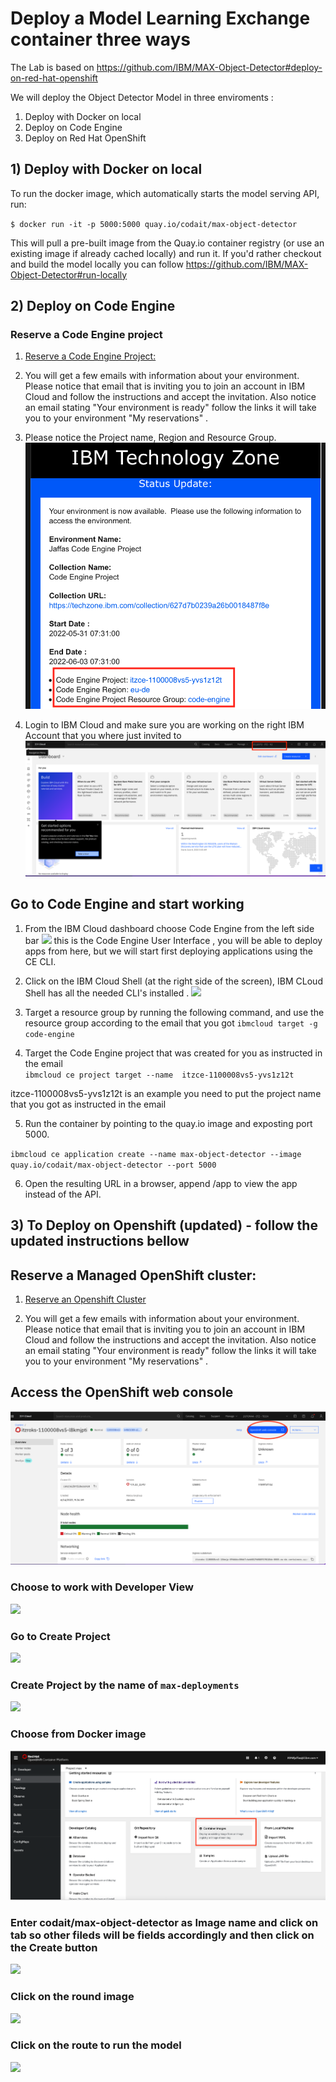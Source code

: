 # Deploy a Model Learning Exchange container three ways

The Lab is based on <https://github.com/IBM/MAX-Object-Detector#deploy-on-red-hat-openshift> 

We will deploy the Object Detector Model in three enviroments :

1. Deploy with Docker on local 
1. Deploy on Code Engine  
1. Deploy on Red Hat OpenShift  

## 1) Deploy with Docker on local

To run the docker image, which automatically starts the model serving API, run:

`$ docker run -it -p 5000:5000 quay.io/codait/max-object-detector`

This will pull a pre-built image from the Quay.io container registry (or use an existing image if already cached locally) and run it. If you'd rather checkout and build the model locally you can follow  <https://github.com/IBM/MAX-Object-Detector#run-locally>

## 2) Deploy on Code Engine

### Reserve a Code Engine project

1. [Reserve a Code Engine Project:](techzone.md)

2. You will get a few emails with information about your environment. Please notice that email that is inviting you to join an account in IBM Cloud  and follow the instructions and accept the invitation. Also notice an email stating "Your environment is ready"  follow the links it will take you to your environment "My reservations" .
3. Please notice the Project name, Region and Resource Group. 
![](README_IMAGES/env.png)
3. Login to IBM Cloud and make sure you are working on the right IBM Account that you where just invited to 
![](README_IMAGES/account.png)

## Go to Code Engine and start working
 
1. From the IBM Cloud dashboard choose Code Engine from the left side bar 
![](README_IMAGES/GoToCE.png)
this is the Code Engine User Interface , you will be able to deploy apps from here, but we will start first deploying applications using the CE CLI.
2. Click on the  IBM Cloud Shell (at the right side of the screen), IBM CLoud Shell has all the needed CLI's installed .
![](README_IMAGES/gotocli.png)  
3. Target a resource group by running the following command, and use the resource group according to the email that you got
`ibmcloud target -g code-engine`
  
4. Target the  Code Engine  project that was created for you as instructed in the email  
`ibmcloud ce project target --name  itzce-1100008vs5-yvs1z12t`

itzce-1100008vs5-yvs1z12t is an example you need to put the project name that you got as instructed in the email 

5. Run the container by pointing to the quay.io image and exposting port 5000.

`ibmcloud ce application create --name max-object-detector --image quay.io/codait/max-object-detector --port 5000`

6. Open the resulting URL in a browser, append /app to view the app instead of the API.

## 3) To Deploy on Openshift (updated)  - follow the updated instructions bellow 

## Reserve a Managed OpenShift cluster:

1. [Reserve an Openshift Cluster](https://techzone.ibm.com/collection/Easy-to-deploy-containers)

2. You will get a few emails with information about your environment. Please notice that email that is inviting you to join an account in IBM Cloud  and follow the instructions and accept the invitation. Also notice an email stating "Your environment is ready"  follow the links it will take you to your environment "My reservations" .

## Access the OpenShift web console  

![](README_IMAGES/ROKS.png)

### Choose to work with Developer View

![](README_IMAGES/DeveloperView3.png)

### Go to Create Project

![](README_IMAGES/GoCreateProject.png)

### Create Project by the name of `max-deployments`

![](README_IMAGES/CreateProject.png)

### Choose from Docker image

![](README_IMAGES/choose.png)

### Enter codait/max-object-detector as Image name and click on tab so other fileds will be fields accordingly and then click on the Create button

![](README_IMAGES/DeployImage.png)

### Click on the round image 

![](README_IMAGES/FindRoute.png)

### Click on the route to run the model

![](README_IMAGES/ClickOnRoute.png)
